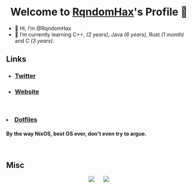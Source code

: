 <p align="center">
  <h1 align="center">Welcome to <a href="https://github.com/RqndomHax">RqndomHax</a>'s Profile 👋</h1>
</p>
<ul>

  <li>👋 Hi, I’m @RqndomHax</li>
  <li>🌱 I’m currently learning C++, <i>(2 years)</i>, Java <i>(6 years)</i>, Rust <i>(1 month)</i> and C <i>(3 years)</i>.</li>
</ul>

## Links

<ul>

  ### <li> <a href="https://twitter.com/rqndomhax">Twitter</a> </li>

  ### <li> <a href="https://rqndomhax.io">Website</a> </li>

</ul>
 
 <br>
 
  ### <li> <a href="https://github.com/RqndomHax/dotfiles">Dotfiles</a> </li>
  
  #### By the way NixOS, best OS ever, don't even try to argue.
  <br>
  
  ## Misc
  
 <p align="center">
    <image src="https://github-readme-stats.vercel.app/api/top-langs/?username=RqndomHax&langs_count=10&layout=compact&theme=tokyonight">
    &nbsp;&nbsp;&nbsp;&nbsp;
    <image src="https://github-readme-stats-zeta-wine.vercel.app/api?username=RqndomHax&show_icons=true&theme=tokyonight&hide_title=true&include_all_commits=true"><br>

</p>
      
